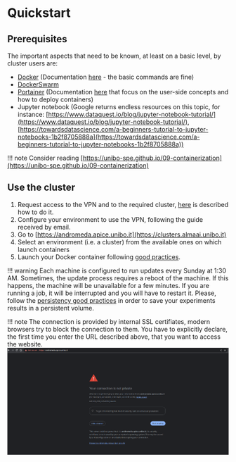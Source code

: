 # Quickstart

## Prerequisites

The important aspects that need to be known, at least on a basic level, by cluster users are:

* [Docker](https://www.docker.com/) (Documentation [here](https://docs.docker.com/) - the basic commands are fine)
* [DockerSwarm](https://docs.docker.com/engine/swarm/)
* [Portainer](https://www.portainer.io/) (Documentation [here](https://docs.portainer.io/) that focus on the user-side concepts and how to deploy containers)
* Jupyter notebook (Google returns endless resources on this topic, for instance: [https://www.dataquest.io/blog/jupyter-notebook-tutorial/](https://www.dataquest.io/blog/jupyter-notebook-tutorial/), [https://towardsdatascience.com/a-beginners-tutorial-to-jupyter-notebooks-1b2f8705888a](https://towardsdatascience.com/a-beginners-tutorial-to-jupyter-notebooks-1b2f8705888a))

!!! note
    Consider reading [https://unibo-spe.github.io/09-containerization](https://unibo-spe.github.io/09-containerization)

## Use the cluster

1. Request access to the VPN and to the required cluster, [here](./how-to/request-access.md) is described how to do it.
2. Configure your environment to use the VPN, following the guide received by email.
3. Go to [https://andromeda.apice.unibo.it](https://clusters.almaai.unibo.it)
4. Select an environment (i.e. a cluster) from the available ones on which launch containers
5. Launch your Docker container following [good practices](./good-practices.md#good-practices).

!!! warning
    Each machine is configured to run updates every Sunday at 1:30 AM. Sometimes, the update process requires a reboot of the machine. If this happens, the machine will be unavailable for a few minutes. If you are running a job, it will be interrupted and you will have to restart it. Please, follow the [persistency good practices](good-practices.md#good-practices) in order to save your experiments results in a persistent volume.
    
!!! note
    The connection is provided by internal SSL certifiates, modern browsers try to block the connection to them. You have to explicitly declare, the first time you enter the URL described above, that you want to access the website.
    ![](./images/declaration-security.png)